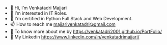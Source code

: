 - 👋 Hi, I’m Venkatadri Majjari
- 🎯 I’m interested in IT Roles.
- 🌱 I'm certified in Python Full Stack and Web Development.
- 📫 How to reach me majjarivenkatadri@gmail.com
- 👀 To know more about me by https://venkatadri2001.github.io/PortFolio/
- 👀 My Linkedin https://www.linkedin.com/in/venkatadrimajjari/
